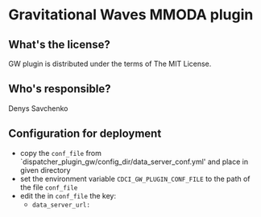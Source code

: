 Gravitational Waves MMODA plugin
========

What's the license?
-------------------

GW plugin is distributed under the terms of The MIT License.

Who's responsible?
-------------------
Denys Savchenko

Configuration for deployment
----------------------------
- copy the `conf_file` from `dispatcher_plugin_gw/config_dir/data_server_conf.yml' and place in given directory
- set the environment variable `CDCI_GW_PLUGIN_CONF_FILE` to the path of the file `conf_file` 
- edit the in `conf_file` the key:
    - `data_server_url:`  